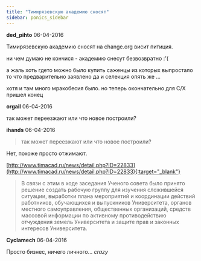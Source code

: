 ```yaml
---
title: "Тимирязевскую академию сносят"
sidebar: ponics_sidebar
---
```


**ded_pihto** 06-04-2016

Тимирязевскую академию сносят на change.org висит питиция.

ни чем думаю не кончися - академию снесут безвозвратно :&#039;(

а жаль хоть гдето можно было купить саженцы из которых выпростало то что предварительно заявлено да и селекция опять же ...

хотя и там много мракобесия было. но теперь окончательно для С/Х пришел конец


**orgail** 06-04-2016

так может переезжают или что новое построили?


**ihands** 06-04-2016

> так может переезжают или что новое построили?

Нет, похоже просто отжимают.

[http://www.timacad.ru/news/detail.php?ID=22833](http://www.timacad.ru/news/detail.php?ID=22833){:target="_blank"}

> В связи с этим в ходе заседания Ученого совета было принято решение создать рабочую группу для изучения сложившейся ситуации, выработки плана мероприятий и координации действий работников, обучающихся и выпускников Университета, органов местного самоуправления, общественных организаций, средств массовой информации по активному противодействию отчуждения земель Университета и защите прав и законных интересов Университета.



**Cyclamech** 06-04-2016

Просто бизнес, ничего личного… *crazy*


